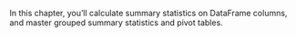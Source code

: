 In this chapter, you’ll calculate summary statistics on DataFrame columns, and master grouped summary statistics and pivot tables.